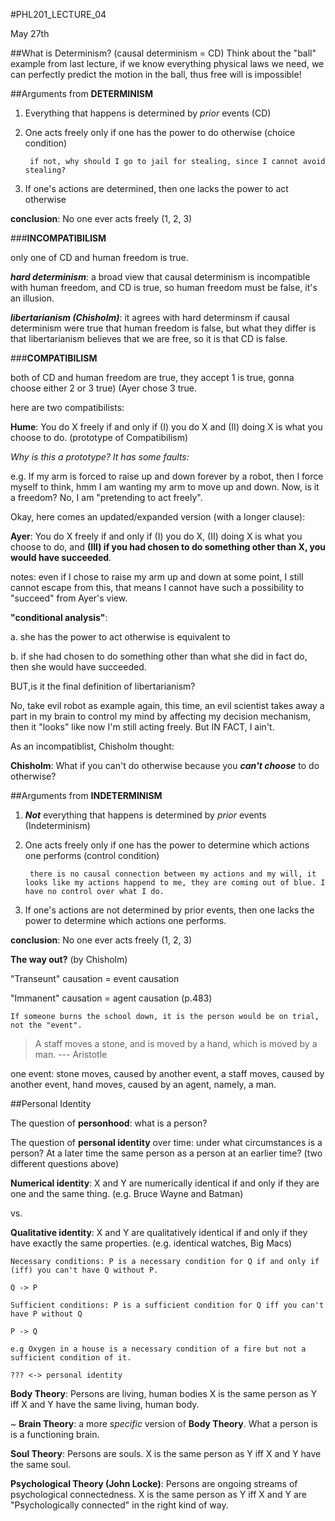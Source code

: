 #PHL201_LECTURE_04

May 27th

##What is Determinism? (causal determinism = CD)
Think about the "ball" example from last lecture, if we know everything physical laws we need, we can perfectly predict the motion in the ball, thus free will is impossible!

##Arguments from **DETERMINISM**

1. Everything that happens is determined by *prior* events (CD)
2. One acts freely only if one has the power to do otherwise (choice condition) 
		
		if not, why should I go to jail for stealing, since I cannot avoid stealing?
		
3. If one's actions are determined, then one lacks the power to act otherwise
 
**conclusion**: No one ever acts freely (1, 2, 3)

###**INCOMPATIBILISM**

only one of CD and human freedom is true.

***hard determinism***: a broad view that causal determinism is incompatible with human freedom, and CD is true, so human freedom must be false, it's an illusion.

***libertarianism (Chisholm)***: it agrees with hard determinsm if causal determinism were true that human freedom is false, but what they differ is that libertarianism believes that we are free, so it is that CD is false.
	
###**COMPATIBILISM**

both of CD and human freedom are true, they accept 1 is true, gonna choose either 2 or 3 true) (Ayer chose 3 true.

here are two compatibilists:

**Hume**: You do X freely if and only if (I) you do X and (II) doing X is what you choose to do. (prototype of Compatibilism)

*Why is this a prototype? It has some faults:*

e.g. If my arm is forced to raise up and down forever by a robot, then I force myself to think, hmm I am wanting my arm to move up and down. Now, is it a freedom? No, I am "pretending to act freely". 	

Okay, here comes an updated/expanded version (with a longer clause):

**Ayer**: You do X freely if and only if (I) you do X, (II) doing X is what you choose to do, and **(III) if you had chosen to do something other than X, you would have succeeded**.

notes: even if I chose to raise my arm up and down at some point, I still cannot escape from this, that means I cannot have such a possibility to "succeed" from Ayer's view. 

**"conditional analysis"**:

a. she has the power to act otherwise is equivalent to 

b. if she had chosen to do something other than what she did in fact do, then she would have succeeded.

BUT,is it the final definition of libertarianism?

No, take evil robot as example again, this time, an evil scientist takes away a part in my brain to control my mind by affecting my decision mechanism, then it "looks" like now I'm still acting freely. But IN FACT, I ain't.

As an incompatiblist, Chisholm thought:

**Chisholm**: What if you can't do otherwise because you ***can't choose*** to do otherwise?

##Arguments from **INDETERMINISM**

1. ***Not*** everything that happens is determined by *prior* events (Indeterminism)
2. One acts freely only if one has the power to determine which actions one performs (control condition)

		there is no causal connection between my actions and my will, it looks like my actions happend to me, they are coming out of blue. I have no control over what I do.

3. If one's actions are not determined by prior events, then one lacks the power to determine which actions one performs.

**conclusion**: No one ever acts freely (1, 2, 3)

**The way out?** (by Chisholm)

"Transeunt" causation = event causation

"Immanent" causation = agent causation (p.483)

	If someone burns the school down, it is the person would be on trial, not the "event".

>A staff moves a stone, and is moved by a hand, which is moved by a man.
					--- Aristotle
					
one event: stone moves, caused by another event, a staff moves, caused by another event, hand moves, caused by an agent, namely, a man.
					
##Personal Identity

The question of **personhood**: what is a person?

The question of **personal identity** over time: under what circumstances is a person? At a later time the same person as a person at an earlier time? (two different questions above)

**Numerical identity**: X and Y are numerically identical if and only if they are one and the same thing. (e.g. Bruce Wayne and Batman)
	
vs.

**Qualitative identity**: X and Y are qualitatively identical if and only if they have exactly the same properties. (e.g. identical watches, Big Macs)

	Necessary conditions: P is a necessary condition for Q if and only if (iff) you can't have Q without P.

	Q -> P

	Sufficient conditions: P is a sufficient condition for Q iff you can't have P without Q
	
	P -> Q

	e.g Oxygen in a house is a necessary condition of a fire but not a sufficient condition of it.

	??? <-> personal identity

**Body Theory**: Persons are living, human bodies X is the same person as Y iff X and Y have the same living, human body.

~ **Brain Theory**: a more *specific* version of **Body Theory**. What a person is is a functioning brain.

**Soul Theory**: Persons are souls. X is the same person as Y iff X and Y have the same soul.

**Psychological Theory (John Locke)**: Persons are ongoing streams of psychological connectedness. X is the same person as Y iff X and Y are "Psychologically connected" in the right kind of way.